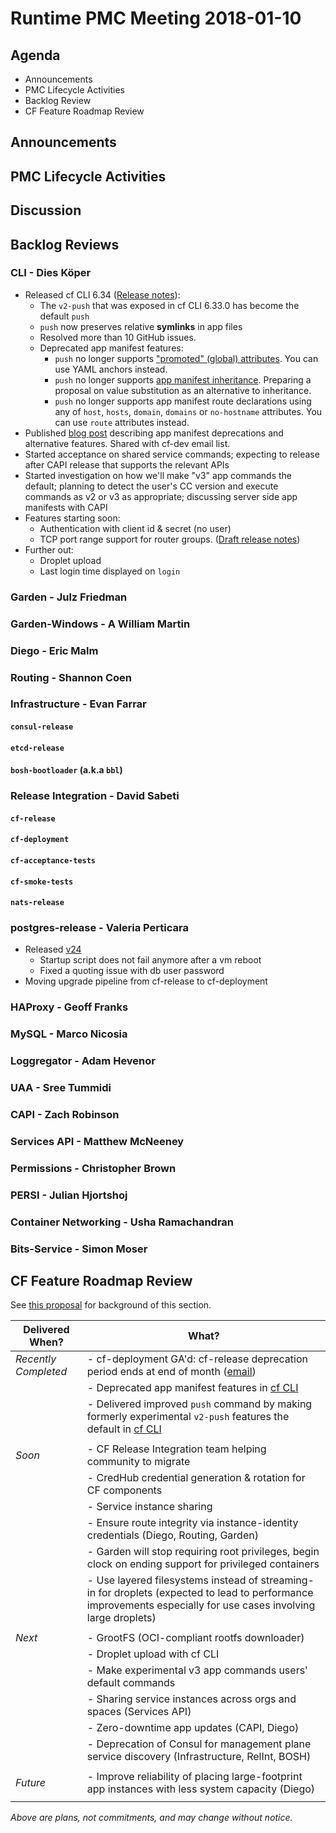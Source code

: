 # Runtime PMC Meeting 2018-01-10

## Agenda

* Announcements
* PMC Lifecycle Activities
* Backlog Review
* CF Feature Roadmap Review


## Announcements


## PMC Lifecycle Activities


## Discussion


## Backlog Reviews

### CLI - Dies Köper
- Released cf CLI 6.34 ([Release notes](https://github.com/cloudfoundry/cli/releases/tag/v6.34.0)):
  - The `v2-push` that was exposed in cf CLI 6.33.0 has become the default `push`
  - `push` now preserves relative **symlinks** in app files
  - Resolved more than 10 GitHub issues.
  - Deprecated app manifest features:
    - `push` no longer supports ["promoted" (global) attributes](http://docs.cloudfoundry.org/devguide/deploy-apps/manifest.html#minimize-duplication). You can use YAML anchors instead.
    - `push` no longer supports [app manifest inheritance](http://docs.cloudfoundry.org/devguide/deploy-apps/manifest.html#multi-manifests). Preparing a proposal on value substitution as an alternative to inheritance.
    - `push` no longer supports app manifest route declarations using any of `host`, `hosts`, `domain`, `domains` or `no-hostname` attributes. You can use `route` attributes instead.
- Published [blog post](https://www.cloudfoundry.org/blog/coming-changes-app-manifest-simplification/) describing app manifest deprecations and alternative features. Shared with cf-dev email list.  
- Started acceptance on shared service commands; expecting to release after CAPI release that supports the relevant APIs
- Started investigation on how we'll make "v3" app commands the default; planning to detect the user's CC version and execute commands as v2 or v3 as appropriate; discussing server side app manifests with CAPI
- Features starting soon:
  - Authentication with client id & secret (no user)
  - TCP port range support for router groups. ([Draft release notes](https://www.pivotaltracker.com/story/show/143621081))
- Further out:
  - Droplet upload
  - Last login time displayed on `login`

### Garden - Julz Friedman


### Garden-Windows - A William Martin


### Diego - Eric Malm


### Routing - Shannon Coen


### Infrastructure - Evan Farrar

#### `consul-release`

#### `etcd-release`

#### `bosh-bootloader` (a.k.a `bbl`)


### Release Integration - David Sabeti

#### `cf-release`

#### `cf-deployment`

#### `cf-acceptance-tests`

#### `cf-smoke-tests`

#### `nats-release`


### postgres-release - Valeria Perticara
- Released [v24](https://github.com/cloudfoundry/postgres-release/releases/tag/v24)
  - Startup script does not fail anymore after a vm reboot
  - Fixed a quoting issue with db user password
- Moving upgrade pipeline from cf-release to cf-deployment


### HAProxy - Geoff Franks


### MySQL - Marco Nicosia


### Loggregator - Adam Hevenor


### UAA - Sree Tummidi


### CAPI - Zach Robinson


### Services API - Matthew McNeeney


### Permissions - Christopher Brown


### PERSI - Julian Hjortshoj


### Container Networking - Usha Ramachandran


### Bits-Service - Simon Moser


## CF Feature Roadmap Review

See [this proposal](https://docs.google.com/document/d/1K7t_p_NT2F7_Dk3eiv7_g1v3rzFE2GLbTQZTY_V-Les/edit#) for background of this section.

Delivered When? | What?
------|------
*Recently Completed* | - cf-deployment GA'd: cf-release deprecation period ends at end of month ([email](https://lists.cloudfoundry.org/g/cf-dev/message/7641))
|| - Deprecated app manifest features in [cf CLI](https://github.com/cloudfoundry/cli/releases/tag/v6.34.0)
|| - Delivered improved `push` command by making formerly experimental `v2-push` features the default in [cf CLI](https://github.com/cloudfoundry/cli/releases/tag/v6.34.0)
||
*Soon* | - CF Release Integration team helping community to migrate
|| - CredHub credential generation & rotation for CF components
|| - Service instance sharing
|| - Ensure route integrity via instance-identity credentials (Diego, Routing, Garden)
|| - Garden will stop requiring root privileges, begin clock on ending support for privileged containers
|| - Use layered filesystems instead of streaming-in for droplets (expected to lead to performance improvements especially for use cases involving large droplets)
||
*Next* | - GrootFS (OCI-compliant rootfs downloader)
|| - Droplet upload with cf CLI
|| - Make experimental v3 app commands users' default commands
|| - Sharing service instances across orgs and spaces (Services API)
|| - Zero-downtime app updates (CAPI, Diego)
|| - Deprecation of Consul for management plane service discovery (Infrastructure, RelInt, BOSH)
||
*Future* | - Improve reliability of placing large-footprint app instances with less system capacity (Diego)
||

*Above are plans, not commitments, and may change without notice.*
